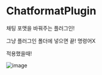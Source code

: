 # ChatformatPlugin
채팅 포맷을 바꿔주는 플러그인!

그냥 플러그인 폴더에 넣으면 끝! 명령어X

적용했을때!



![image](https://github.com/grape82/ChatformatPlugin/assets/125660638/3c218a8c-ed74-4fd1-b771-51ee77935f64)
